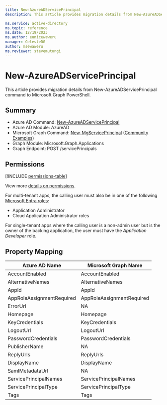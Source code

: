 ```yaml
---
title: New-AzureADServicePrincipal
description: This article provides migration details from New-AzureADServicePrincipal command to Microsoft Graph PowerShell.

ms.service: active-directory
ms.topic: reference
ms.date: 12/19/2023
ms.author: eunicewaweru
manager: CelesteDG
author: msewaweru
ms.reviewer: stevemutungi
---
```


# New-AzureADServicePrincipal

This article provides migration details from New-AzureADServicePrincipal command to Microsoft Graph PowerShell.

## Summary

+ Azure AD Command: [New-AzureADServicePrincipal](/powershell/module/azuread/new-azureadserviceprincipal)
+ Azure AD Module: AzureAD
+ Microsoft Graph Command: [New-MgServicePrincipal](/powershell/module/microsoft.graph.applications/new-mgserviceprincipal) ([Community Examples](https://github.com/orgs/msgraph/discussions?discussions_q=New-MgServicePrincipal))
+ Graph Module: Microsoft.Graph.Applications
+ Graph Endpoint: POST /servicePrincipals

## Permissions

[!INCLUDE [permissions-table](~/graphref/api-reference/v1.0/includes/permissions/serviceprincipal-post-serviceprincipals-permissions.md)]

View more [details on permissions](/graph/api/serviceprincipal-post-serviceprincipals#permissions).

For multi-tenant apps, the calling user must also be in one of the following [Microsoft Entra roles](/entra/identity/role-based-access-control/permissions-reference?toc=%2Fgraph%2Ftoc.json):

+ Application Administrator
+ Cloud Application Administrator roles

For single-tenant apps where the calling user is a non-admin user but is the owner of the backing application, the user must have the *Application Developer* role.


## Property Mapping

|Azure AD Name|Microsoft Graph Name|
|---|---|
|AccountEnabled|AccountEnabled|
|AlternativeNames|AlternativeNames|
|AppId|AppId|
|AppRoleAssignmentRequired|AppRoleAssignmentRequired|
|ErrorUrl|NA|
|Homepage|Homepage|
|KeyCredentials|KeyCredentials|
|LogoutUrl|LogoutUrl|
|PasswordCredentials|PasswordCredentials|
|PublisherName|NA|
|ReplyUrls|ReplyUrls|
|DisplayName|DisplayName|
|SamlMetadataUrl|NA|
|ServicePrincipalNames|ServicePrincipalNames|
|ServicePrincipalType|ServicePrincipalType|
|Tags|Tags|